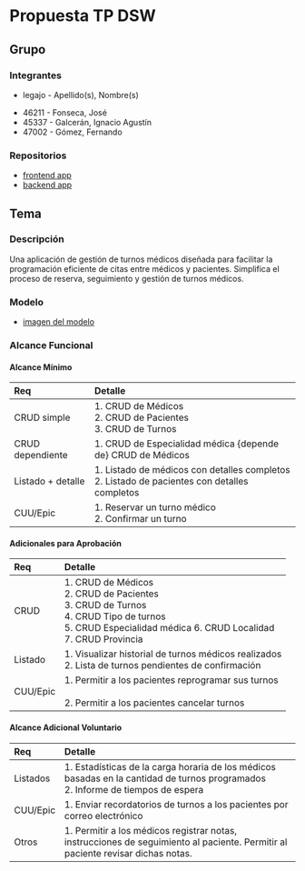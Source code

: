 # Propuesta TP DSW

## Grupo

### Integrantes

- legajo - Apellido(s), Nombre(s)

* 46211 - Fonseca, José
* 45337 - Galcerán, Ignacio Agustín
* 47002 - Gómez, Fernando

### Repositorios

- [frontend app](https://github.com/IgnacioGalceran/DSW-Frontend)
- [backend app](https://github.com/IgnacioGalceran/DSW-Backend)

## Tema

### Descripción

Una aplicación de gestión de turnos médicos diseñada para facilitar la programación eficiente de citas entre médicos y pacientes. Simplifica el proceso de reserva, seguimiento y gestión de turnos médicos.

### Modelo

- [imagen del modelo](https://prnt.sc/omZxFf0pCRG1)

### Alcance Funcional

#### Alcance Mínimo

| Req               | Detalle                                                                                         |
| :---------------- | :---------------------------------------------------------------------------------------------- |
| CRUD simple       | 1. CRUD de Médicos<br>2. CRUD de Pacientes<br>3. CRUD de Turnos                                 |
| CRUD dependiente  | 1. CRUD de Especialidad médica {depende de} CRUD de Médicos                                     |
| Listado + detalle | 1. Listado de médicos con detalles completos<br> 2. Listado de pacientes con detalles completos |
| CUU/Epic          | 1. Reservar un turno médico<br>2. Confirmar un turno                                            |

#### Adicionales para Aprobación

| Req      | Detalle                                                                                                                                                                   |
| :------- | :------------------------------------------------------------------------------------------------------------------------------------------------------------------------ |
| CRUD     | 1. CRUD de Médicos <br> 2. CRUD de Pacientes <br> 3. CRUD de Turnos <br> 4. CRUD Tipo de turnos <br> 5. CRUD Especialidad médica 6. CRUD Localidad <br> 7. CRUD Provincia |
| Listado  | 1. Visualizar historial de turnos médicos realizados<br>2. Lista de turnos pendientes de confirmación                                                                     |
| CUU/Epic | 1. Permitir a los pacientes reprogramar sus turnos <br> <br> 2. Permitir a los pacientes cancelar turnos                                                                  |

#### Alcance Adicional Voluntario

| Req      | Detalle                                                                                                                            |
| :------- | :--------------------------------------------------------------------------------------------------------------------------------- |
| Listados | 1. Estadísticas de la carga horaria de los médicos basadas en la cantidad de turnos programados<br>2. Informe de tiempos de espera |
| CUU/Epic | 1. Enviar recordatorios de turnos a los pacientes por correo electrónico                                                           |
| Otros    | 1. Permitir a los médicos registrar notas, instrucciones de seguimiento al paciente. Permitir al paciente revisar dichas notas.    |
